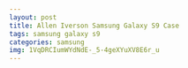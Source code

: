 ```yaml
---
layout: post
title: Allen Iverson Samsung Galaxy S9 Case
tags: samsung galaxy s9
categories: samsung
img: 1VqDRCIumWYdNdE-_5-4geXYuXV8E6r_u
---
```

